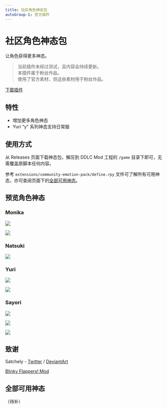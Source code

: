 ```yaml
---
title: 社区角色神态包
autoGroup-1: 官方插件
---
```


# 社区角色神态包

让角色获得更多神态。

> 当前插件未经过测试，且内容会持续更新。  
> 本插件属于粉丝作品。  
> 使用了官方素材，但这些素材用于粉丝作品。

<a href="https://github.com/DokiMod/dokimod-extension-community-emotion-pack/releases/latest"><a-button type="primary" size="large" shape="round" icon="download">下载插件</a-button></a>

## 特性

- 增加更多角色神态
- Yuri “y” 系列神态支持日常服

## 使用方式

从 Releases 页面下载神态包，解压到 DDLC Mod 工程的 `/game` 目录下即可，无需覆盖原脚本任何内容。

参考 `extensions/community-emotion-pack/define.rpy` 文件可了解所有可用神态，亦可查阅页面下的[全部可用神态](#全部可用神态)。

## 预览角色神态

### Monika

![](https://cdn.jsdelivr.net/gh/DokiMod/dokimod-extension-community-emotion-pack@master/images/monika/3d.png)

![](https://cdn.jsdelivr.net/gh/DokiMod/dokimod-extension-community-emotion-pack@master/images/monika/3e.png)

### Natsuki

![](https://cdn.jsdelivr.net/gh/DokiMod/dokimod-extension-community-emotion-pack@master/n-smile-preview.png)

### Yuri

![](https://cdn.jsdelivr.net/gh/DokiMod/dokimod-extension-community-emotion-pack@master/y9-preview.png)

![](https://cdn.jsdelivr.net/gh/DokiMod/dokimod-extension-community-emotion-pack@master/1by5-preview.png)

### Sayori

![](https://cdn.jsdelivr.net/gh/DokiMod/dokimod-extension-community-emotion-pack@master/images/sayori/3f.png)

![](https://cdn.jsdelivr.net/gh/DokiMod/dokimod-extension-community-emotion-pack@master/images/sayori/3g.png)

![](https://cdn.jsdelivr.net/gh/DokiMod/dokimod-extension-community-emotion-pack@master/s-z-preview.png)

## 致谢

Satchely - [Twitter](https://twitter.com/_satchely) / [DeviantArt](https://satchely.deviantart.com/)

[Blinky Flappers! Mod](https://github.com/yamamotoNEW/Blinky-Flappers-MOD)

## 全部可用神态

（待补）